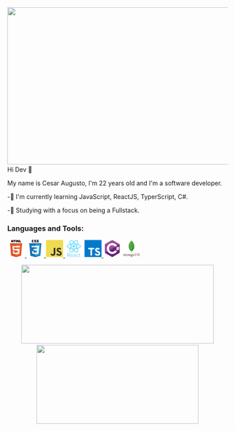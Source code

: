 <img src="https://images.unsplash.com/opengraph/1x1.png?blend=https%3A%2F%2Fimages.unsplash.com%2Fphoto-1604964432806-254d07c11f32%3Fblend%3D000000%26blend-alpha%3D10%26blend-mode%3Dnormal%26crop%3Dfaces%252Cedges%26h%3D630%26mark%3Dhttps%253A%252F%252Fimages.unsplash.com%252Fopengraph%252Fsearch-input.png%253Fh%253D84%2526txt%253Ddeveloper%2526txt-align%253Dmiddle%25252Cleft%2526txt-clip%253Dellipsis%2526txt-color%253D000000%2526txt-pad%253D80%2526txt-size%253D40%2526txt-width%253D660%2526w%253D750%2526auto%253Dformat%2526fit%253Dcrop%2526q%253D60%26mark-align%3Dmiddle%252Ccenter%26mark-w%3D750%26w%3D1200%26auto%3Dformat%26fit%3Dcrop%26q%3D60%26ixid%3DM3wxMjA3fDB8MXxzZWFyY2h8NHx8ZGV2ZWxvcGVyfGVufDB8fHx8MTcxMzE1MDQ3MHww%26ixlib%3Drb-4.0.3&blend-w=1&h=630&mark=https%3A%2F%2Fimages.unsplash.com%2Fopengraph%2Flogo.png&mark-align=top%2Cleft&mark-pad=50&mark-w=64&w=1200&auto=format&fit=crop&q=60" style="width: 1365px; height: 359px;">
<!--style="width: 1365px; height: 359px;"
style="max-width: 100%;"-->
Hi Dev 👋

My name is Cesar Augusto, I'm 22 years old and I'm a software developer.

-🌱 I'm currently learning JavaScript, ReactJS, TyperScript, C#.

-💬 Studying with a focus on being a Fullstack.

<h3 align="left">Languages and Tools:</h3>

<!--HTML-->
  <p align="left">
  <a href="https://developer.mozilla.org/en-US/docs/Web/HTML">  <img src="https://raw.githubusercontent.com/devicons/devicon/master/icons/html5/html5-original-wordmark.svg" alt="html_logo" width="40" height="40"/>  </a>

<!--CSS-->
  <a href="https://developer.mozilla.org/en-US/docs/Web/CSS">
  <img src="https://raw.githubusercontent.com/devicons/devicon/master/icons/css3/css3-original-wordmark.svg" alt="css3_logo" width="40" height="40"/> </a>

<!--JAVASCRIPT-->
  <a href="https://developer.mozilla.org/en-US/docs/Web/JavaScript">
  <img src="https://raw.githubusercontent.com/devicons/devicon/master/icons/javascript/javascript-original.svg" alt="javascript_logo" width="40" height="40"/> </a>

<!--React-->
  <a href="https://react.dev/learn">
  <img src="https://raw.githubusercontent.com/devicons/devicon/master/icons/react/react-original-wordmark.svg" alt="React_logo" width="40" height="40"/></a>

<!--TypeScript-->
  <a href="https://www.typescriptlang.org/" target="_blank" rel="noreferrer"> 
  <img src="https://raw.githubusercontent.com/devicons/devicon/master/icons/typescript/typescript-original.svg" alt="typescript" width="40" height="40"/> </a>

<!--C#-->
  <a href="https://learn.microsoft.com/pt-br/dotnet/csharp/how-to/"> 
  <img src="https://raw.githubusercontent.com/devicons/devicon/master/icons/csharp/csharp-original.svg" alt="csharp_logo" width="40" height="40"/></a>

<!--MONGODB-->
  <a href="https://www.mongodb.com/docs/">
  <img src="https://raw.githubusercontent.com/devicons/devicon/master/icons/mongodb/mongodb-original-wordmark.svg" alt="MONGODB_logo" width="40" height="40"/> </a>
  
<div align="center">
  <a href="https://github.com/Cesar19Augusto">
  <img height="180em" width="440em" src="https://github-readme-stats.vercel.app/api?username=Cesar19Augusto&show_icons=true&theme=radical&include_all_commits=true&count_private=true"/>
  <img height="180em" width="370em" src="https://github-readme-stats.vercel.app/api/top-langs/?username=Cesar19Augusto&layout=compact&langs_count=7&theme=radical"/>
</div>
